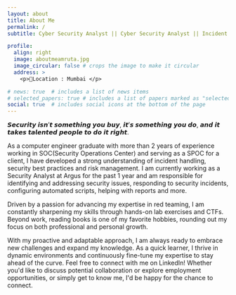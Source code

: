 ```yaml
---
layout: about
title: About Me
permalink: /
subtitle: Cyber Security Analyst || Cyber Security Analyst || Incident Response || AppSec ||

profile:
  align: right
  image: aboutmeamruta.jpg
  image_circular: false # crops the image to make it circular
  address: >
    <p>📍Location : Mumbai </p>

# news: true  # includes a list of news items
# selected_papers: true # includes a list of papers marked as "selected={true}"
social: true  # includes social icons at the bottom of the page
---
```


𝙎𝙚𝙘𝙪𝙧𝙞𝙩𝙮 𝙞𝙨𝙣’𝙩 𝙨𝙤𝙢𝙚𝙩𝙝𝙞𝙣𝙜 𝙮𝙤𝙪 𝙗𝙪𝙮, 𝙞𝙩’𝙨 𝙨𝙤𝙢𝙚𝙩𝙝𝙞𝙣𝙜 𝙮𝙤𝙪 𝙙𝙤, 𝙖𝙣𝙙 𝙞𝙩 𝙩𝙖𝙠𝙚𝙨 𝙩𝙖𝙡𝙚𝙣𝙩𝙚𝙙 𝙥𝙚𝙤𝙥𝙡𝙚 𝙩𝙤 𝙙𝙤 𝙞𝙩 𝙧𝙞𝙜𝙝𝙩.

As a computer engineer graduate with more than 2 years of experience working in SOC(Security Operations Center) and serving as a SPOC for a client, I have developed a strong understanding of incident handling, security best practices and risk management. I am currently working as a Security Analyst at Argus for the past 1 year and am responsible for identifying and addressing security issues, responding to security incidents, configuring automated scripts, helping with reports and more.

Driven by a passion for advancing my expertise in red teaming, I am constantly sharpening my skills through hands-on lab exercises and CTFs. Beyond work, reading books is one of my favorite hobbies, rounding out my focus on both professional and personal growth.

With my proactive and adaptable approach, I am always ready to embrace new challenges and expand my knowledge. As a quick learner, I thrive in dynamic environments and continuously fine-tune my expertise to stay ahead of the curve. Feel free to connect with me on LinkedIn! Whether you'd like to discuss potential collaboration or explore employment opportunities, or simply get to know me, I'd be happy for the chance to connect.
